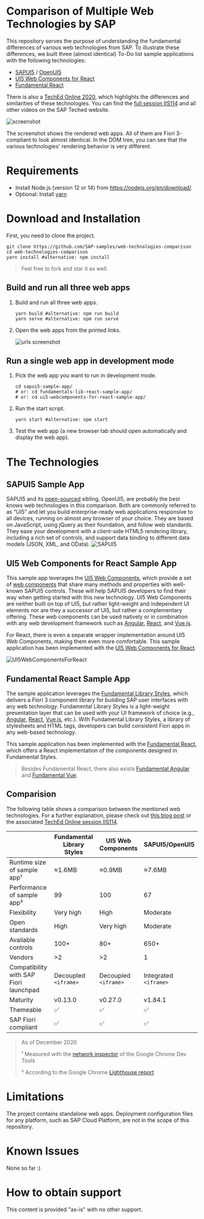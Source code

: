 # Comparison of Multiple Web Technologies by SAP

This repository serves the purpose of understanding the fundamental differences of various web technologies from SAP. To illustrate these differences, we built three (almost identical) To-Do list sample applications with the following technologies:
- [SAPUI5](https://sapui5.hana.ondemand.com/) / [OpenUI5](https://openui5.hana.ondemand.com/) 
- [UI5 Web Components for React](https://sap.github.io/ui5-webcomponents-react/)
- [Fundamental React](https://sap.github.io/fundamental-react/)

There is also a [TechEd Online 2020](http://www.sapteched.com/), which highlights the differences and similarities of these technologies. You can find the [full session IIS114](https://events.sapteched.com/widget/sap/sapteched2020/Catalog?search=iis114) and all other videos on the SAP Teched website. 

![screenshot](./screenshot.png)

The screenshot shows the rendered web apps. All of them are Fiori 3-compliant to look almost identical. In the DOM tree, you can see that the various technologies' rendering behavior is very different.


# Requirements

- Install Node.js (version 12 or 14) from <https://nodejs.org/en/download/>.
- Optional: Install [yarn](https://yarnpkg.com/getting-started/install)

# Download and Installation

First, you need to clone the project. 
```
git clone https://github.com/SAP-samples/web-technologies-comparison
cd web-technologies-comparison
yarn install #alternative: npm install
```

> Feel free to fork and star it as well.

## Build and run all three web apps

1. Build and run all three web apps.
    ```
    yarn build #alternative: npm run build
    yarn serve #alternative: npm run serve
    ```
2. Open the web apps from the printed links.

    ![urls screenshot](./localUrls.png)


## Run a single web app in development mode

1. Pick the web app you want to run in development mode.
    ```
    cd sapui5-sample-app/
    # or: cd fundamentals-lib-react-sample-app/
    # or: cd ui5-webcomponents-for-react-sample-app/
    ```
2. Run the start script.
    ```
    yarn start #alternative: npm start
    ```
3. Test the web app (a new browser tab should open automatically and display the web app).


# The Technologies

## SAPUI5 Sample App
SAPUI5 and its [open-sourced](https://github.com/SAP/openui5) sibling, OpenUI5, are probably the best knows web technologies in this comparison. Both are commonly referred to as “UI5” and let you build enterprise-ready web applications responsive to all devices, running on almost any browser of your choice. They are based on JavaScript, using jQuery as their foundation, and follow web standards. They ease your development with a client-side HTML5 rendering library, including a rich set of controls, and support data binding to different data models (JSON, XML, and OData).
![SAPUI5](./SAPUI5.png)

## UI5 Web Components for React Sample App
This sample app leverages the [UI5 Web Components](https://sap.github.io/ui5-webcomponents/), which provide a set of [web components](https://www.webcomponents.org/) that share many methods and properties with well-known SAPUI5 controls. These will help SAPUI5 developers to find their way when getting started with this new technology. UI5 Web Components are neither built on top of UI5, but rather light-weight and independent UI elements nor are they a successor of UI5, but rather a complementary offering. These web components can be used natively or in combination with any web development framework such as [Angular](https://angular.io/), [React](https://reactjs.org/), and [Vue.js](https://vuejs.org/). 

For React, there is even a separate wrapper implementation around UI5 Web Components, making them even more comfortable. This sample application has been implemented with the [UI5 Web Components for React](https://github.com/SAP/ui5-webcomponents-react).


![UI5WebComponentsForReact](./UI5WebComponentsForReact.png)

## Fundamental React Sample App
The sample application leverages the [Fundamental Library Styles](https://sap.github.io/fundamental/), which delivers a Fiori 3 component library for building SAP user interfaces with any web technology. Fundamental Library Styles is a light-weight presentation layer that can be used with your UI framework of choice (e.g., [Angular](https://angular.io/), [React](https://reactjs.org/),  [Vue.js](https://vuejs.org/), etc.). With Fundamental Library Styles, a library of stylesheets and HTML tags, developers can build consistent Fiori apps in any web-based technology.

This sample application has been implemented with the [Fundamental React](https://github.com/SAP/fundamental-react), which offers a React implementation of the components designed in Fundamental Styles.

> Besides Fundamental React, there also exists [Fundamental Angular](https://github.com/SAP/fundamental-ngx) and [Fundamental Vue](https://github.com/SAP/fundamental-vue).


## Comparision 

The following table shows a comparison between the mentioned web technologies. For a further explanation, please check out [this blog post](https://blogs.sap.com/2020/12/02/beyond-sapui5-and-sap-fiori-elements-appendix-to-teched-session-iis114/) or the associated  [TechEd Online session IIS114](https://events.sapteched.com/widget/sap/sapteched2020/Catalog?search=iis114).

|                                        | Fundamental Library Styles | UI5 Web Components | SAPUI5/OpenUI5   |
| -------------------------------------- | -------------------------- | ------------------ | -------- |
| Runtime size of sample app¹             | ≈1.6MB                     | ≈0.9MB             | ≈7.6MB   |
| Performance of sample app²              | 99                         | 100                 | 67       |
| Flexibility                            | Very high                  | High               | Moderate |
| Open standards                         | High                       | Very high          | Moderate |
| Available controls                     | 100+                       | 80+                | 650+     |
| Vendors                                | \>2                        | \>2                | 1        |
| Compatibility with SAP Fiori launchpad | Decoupled `<iframe>`               | Decoupled `<iframe>`       | Integrated `<iframe>`     |
| Maturity                               | v0.13.0             | v0.27.0       | v1.84.1  |
| Themeable                              | ✅                          | ✅                  | ✅        |
| SAP Fiori compliant                    | ✅                          | ✅                  | ✅        |

> As of December 2020
>
> ¹ Measured with the [network inspector](https://developers.google.com/web/tools/chrome-devtools/network) of the Google Chrome Dev Tools
>
> ² According to the Google Chrome [Lighthouse report](https://developers.google.com/web/tools/lighthouse)

# Limitations
The project contains standalone web apps. Deployment configuration files for any platform, such as SAP Cloud Platform, are not in the scope of this repository.

# Known Issues
None so far :)

# How to obtain support
This content is provided "as-is" with no other support.

                            